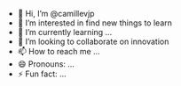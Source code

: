 - 👋 Hi, I’m @camillevjp
- 👀 I’m interested in find new things to learn
- 🌱 I’m currently learning ...
- 💞️ I’m looking to collaborate on innovation
- 📫 How to reach me ...
- 😄 Pronouns: ...
- ⚡ Fun fact: ...

<!---
camillevjp/camillevjp is a ✨ special ✨ repository because its `README.md` (this file) appears on your GitHub profile.
You can click the Preview link to take a look at your changes.
--->
